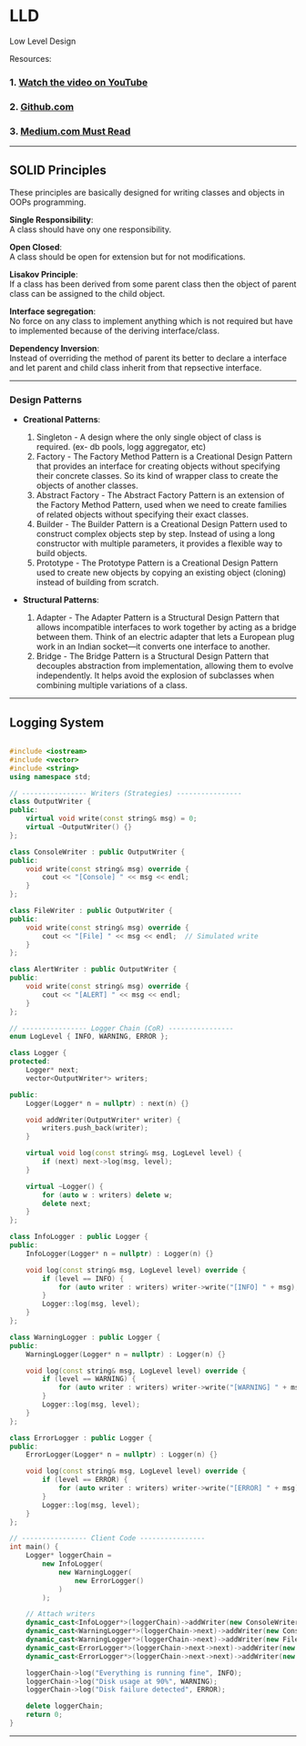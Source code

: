 # LLD
Low Level Design

Resources:

### 1. [Watch the video on YouTube](https://www.youtube.com/watch?v=Fn0xBsmact4&list=PLvv0ScY6vfd_ocTP2ZLicgqKnvq50OCXM)
### 2. [Github.com](https://github.com/ashishps1/awesome-low-level-design?tab=readme-ov-file)

### 3. [Medium.com Must Read](https://medium.com/@yc-kuo)
---

## SOLID Principles

These principles are basically designed for writing classes and objects in OOPs programming.

**Single Responsibility**:  
  A class should have ony one responsibility.

**Open Closed**:  
 A class should be open for extension but for not modifications.

**Lisakov Principle**:  
  If a class has been derived from some parent class then the object of parent class can be assigned to the child object.

**Interface segregation**:  
  No force on any class to implement anything which is not required but have to implemented because of the deriving interface/class.

**Dependency Inversion**:  
  Instead of overriding the method of parent its better to declare a interface and let parent and child class inherit from that repsective interface.
  
---

### **Design Patterns**
- **Creational Patterns**:  
  1. Singleton - A design where the only single object of class is required. (ex- db pools, logg aggregator, etc)
  2. Factory - The Factory Method Pattern is a Creational Design Pattern that provides an interface for creating objects without specifying their concrete classes. So its kind of wrapper class to create the objects of another classes.
  3. Abstract Factory - The Abstract Factory Pattern is an extension of the Factory Method Pattern, used when we need to create families of related objects without specifying their exact classes.
  4. Builder - The Builder Pattern is a Creational Design Pattern used to construct complex objects step by step. Instead of using a long constructor with multiple parameters, it provides a flexible way to build objects.
  5. Prototype - The Prototype Pattern is a Creational Design Pattern used to create new objects by copying an existing object (cloning) instead of building from scratch.
 
- **Structural Patterns**:  
  1. Adapter - The Adapter Pattern is a Structural Design Pattern that allows incompatible interfaces to work together by acting as a bridge between them. Think of an electric adapter that lets a European plug work in an Indian socket—it converts one interface to another.
  2. Bridge - The Bridge Pattern is a Structural Design Pattern that decouples abstraction from implementation, allowing them to evolve independently. It helps avoid the explosion of subclasses when combining multiple variations of a class.

---


## Logging System
```cpp

#include <iostream>
#include <vector>
#include <string>
using namespace std;

// ---------------- Writers (Strategies) ----------------
class OutputWriter {
public:
    virtual void write(const string& msg) = 0;
    virtual ~OutputWriter() {}
};

class ConsoleWriter : public OutputWriter {
public:
    void write(const string& msg) override {
        cout << "[Console] " << msg << endl;
    }
};

class FileWriter : public OutputWriter {
public:
    void write(const string& msg) override {
        cout << "[File] " << msg << endl;  // Simulated write
    }
};

class AlertWriter : public OutputWriter {
public:
    void write(const string& msg) override {
        cout << "[ALERT] " << msg << endl;
    }
};

// ---------------- Logger Chain (CoR) ----------------
enum LogLevel { INFO, WARNING, ERROR };

class Logger {
protected:
    Logger* next;
    vector<OutputWriter*> writers;

public:
    Logger(Logger* n = nullptr) : next(n) {}

    void addWriter(OutputWriter* writer) {
        writers.push_back(writer);
    }

    virtual void log(const string& msg, LogLevel level) {
        if (next) next->log(msg, level);
    }

    virtual ~Logger() {
        for (auto w : writers) delete w;
        delete next;
    }
};

class InfoLogger : public Logger {
public:
    InfoLogger(Logger* n = nullptr) : Logger(n) {}

    void log(const string& msg, LogLevel level) override {
        if (level == INFO) {
            for (auto writer : writers) writer->write("[INFO] " + msg);
        }
        Logger::log(msg, level);
    }
};

class WarningLogger : public Logger {
public:
    WarningLogger(Logger* n = nullptr) : Logger(n) {}

    void log(const string& msg, LogLevel level) override {
        if (level == WARNING) {
            for (auto writer : writers) writer->write("[WARNING] " + msg);
        }
        Logger::log(msg, level);
    }
};

class ErrorLogger : public Logger {
public:
    ErrorLogger(Logger* n = nullptr) : Logger(n) {}

    void log(const string& msg, LogLevel level) override {
        if (level == ERROR) {
            for (auto writer : writers) writer->write("[ERROR] " + msg);
        }
        Logger::log(msg, level);
    }
};

// ---------------- Client Code ----------------
int main() {
    Logger* loggerChain =
        new InfoLogger(
            new WarningLogger(
                new ErrorLogger()
            )
        );

    // Attach writers
    dynamic_cast<InfoLogger*>(loggerChain)->addWriter(new ConsoleWriter());
    dynamic_cast<WarningLogger*>(loggerChain->next)->addWriter(new ConsoleWriter());
    dynamic_cast<WarningLogger*>(loggerChain->next)->addWriter(new FileWriter());
    dynamic_cast<ErrorLogger*>(loggerChain->next->next)->addWriter(new FileWriter());
    dynamic_cast<ErrorLogger*>(loggerChain->next->next)->addWriter(new AlertWriter());

    loggerChain->log("Everything is running fine", INFO);
    loggerChain->log("Disk usage at 90%", WARNING);
    loggerChain->log("Disk failure detected", ERROR);

    delete loggerChain;
    return 0;
}

```




  
---





